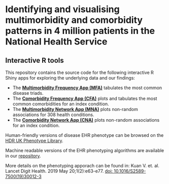 # Identifying and visualising multimorbidity and comorbidity patterns in 4 million patients in the National Health Service

## Interactive R tools

This repository contains the source code for the following interactive R Shiny apps for exploring the underlying data and our findings:

*  The <b><a href="https://multimorbidity.caliberresearch.org/MFA">Multimorbidity Frequency App (MFA)</a></b> tabulates the most common disease triads.
* The <b><a href="https://multimorbidity.caliberresearch.org/CFA">Comorbidity Frequency App (CFA)</a></b> plots and tabulates the most common comorbidities for an index condition.      
*  The <b><a href="https://multimorbidity.caliberresearch.org/MNA">Multimorbidity Network App (MNA)</a></b> plots non-random associations for 308 health conditions.
* The <b><a href="https://multimorbidity.caliberresearch.org/CNA">Comorbidity Network App (CNA)</a></b> plots non-random associations for an index condition.        

Human-friendly versions of disease EHR phenotype can be browsed on the <a href="https://phenotypes.healthdatagateway.org/">HDR UK Phenotype Library</a>.

Machine readable versions of the EHR phenotyping algorithms are available in our <a href="https://github.com/spiros/chronological-map-phenotypes">repository</a>. 

More details on the phenotyping apporach can be found in: Kuan V. et. al. Lancet Digit Health. 2019 May 20;1(2):e63-e77. <a href="https://pubmed.ncbi.nlm.nih.gov/31650125/">doi: 10.1016/S2589-7500(19)30012-3</a>